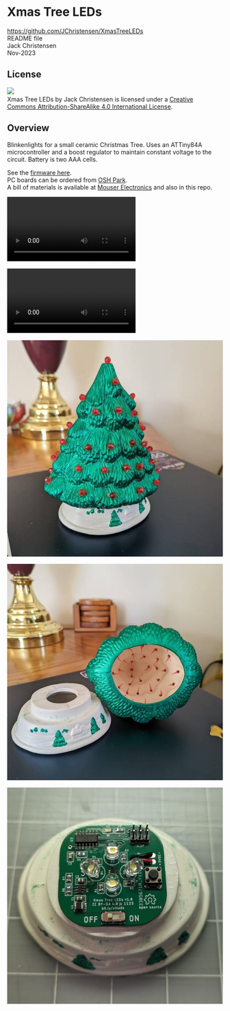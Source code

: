 # Xmas Tree LEDs
https://github.com/JChristensen/XmasTreeLEDs  
README file  
Jack Christensen  
Nov-2023

## License
![](https://licensebuttons.net/l/by-sa/4.0/88x31.png)  
Xmas Tree LEDs by Jack Christensen is licensed under a [Creative Commons Attribution-ShareAlike 4.0 International License](http://creativecommons.org/licenses/by-sa/4.0/).

## Overview
Blinkenlights for a small ceramic Christmas Tree. Uses an ATTiny84A microcontroller and a boost regulator to maintain constant voltage to the circuit. Battery is two AAA cells.

See the [firmware here](https://github.com/JChristensen/XmasTree).  
PC boards can be ordered from [OSH Park](https://oshpark.com/shared_projects/T9Cb02lh).  
A bill of materials is available at [Mouser Electronics](https://www.mouser.com/ProjectManager/ProjectDetail.aspx?AccessID=e903af6094) and also in this repo.  

![](https://raw.githubusercontent.com/JChristensen/XmasTreeLEDs/master/extras/video1.mov)

![](https://raw.githubusercontent.com/JChristensen/XmasTreeLEDs/master/extras/video2.mov)

![](https://raw.githubusercontent.com/JChristensen/XmasTreeLEDs/master/extras/tree1.jpg)

![](https://raw.githubusercontent.com/JChristensen/XmasTreeLEDs/master/extras/tree2.jpg)

![](https://raw.githubusercontent.com/JChristensen/XmasTreeLEDs/master/extras/base.jpg)
